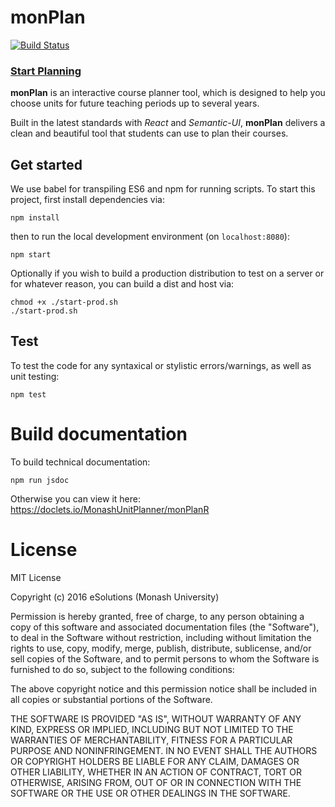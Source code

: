 # monPlan
[![Build Status](https://travis-ci.org/MonashUnitPlanner/monPlanR.svg?branch=master)](https://travis-ci.org/MonashUnitPlanner/monPlanR)

### **[Start Planning](http://www.monplan.tech)**

**monPlan** is an interactive course planner tool, which is designed to help you choose units for future teaching periods up to several years.

Built in the latest standards with _React_ and _Semantic-UI_, **monPlan** delivers a clean and beautiful tool that students can use to plan their courses.

## Get started
We use babel for transpiling ES6 and npm for running scripts. To start this project, first install dependencies via:
```
npm install
```
then to run the local development environment (on `localhost:8080`):
```
npm start
```
Optionally if you wish to build a production distribution to test on a server or for whatever reason, you can build a dist and host via:
```
chmod +x ./start-prod.sh
./start-prod.sh
```

## Test
To test the code for any syntaxical or stylistic errors/warnings, as well as unit testing:
```
npm test
```
# Build documentation
To build technical documentation:
```
npm run jsdoc
```
Otherwise you can view it here: https://doclets.io/MonashUnitPlanner/monPlanR
# License
MIT License

Copyright (c) 2016 eSolutions (Monash University)

Permission is hereby granted, free of charge, to any person obtaining a copy
of this software and associated documentation files (the "Software"), to deal
in the Software without restriction, including without limitation the rights
to use, copy, modify, merge, publish, distribute, sublicense, and/or sell
copies of the Software, and to permit persons to whom the Software is
furnished to do so, subject to the following conditions:

The above copyright notice and this permission notice shall be included in all
copies or substantial portions of the Software.

THE SOFTWARE IS PROVIDED "AS IS", WITHOUT WARRANTY OF ANY KIND, EXPRESS OR
IMPLIED, INCLUDING BUT NOT LIMITED TO THE WARRANTIES OF MERCHANTABILITY,
FITNESS FOR A PARTICULAR PURPOSE AND NONINFRINGEMENT. IN NO EVENT SHALL THE
AUTHORS OR COPYRIGHT HOLDERS BE LIABLE FOR ANY CLAIM, DAMAGES OR OTHER
LIABILITY, WHETHER IN AN ACTION OF CONTRACT, TORT OR OTHERWISE, ARISING FROM,
OUT OF OR IN CONNECTION WITH THE SOFTWARE OR THE USE OR OTHER DEALINGS IN THE
SOFTWARE.
